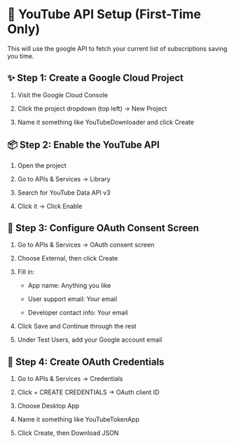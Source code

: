 # 🔐 YouTube API Setup (First-Time Only)

This will use the google API to fetch your current list of subscriptions saving you time.

## ✨ Step 1: Create a Google Cloud Project

1. Visit the Google Cloud Console

2. Click the project dropdown (top left) → New Project

3. Name it something like YouTubeDownloader and click Create

## 📦 Step 2: Enable the YouTube API

1. Open the project

2. Go to APIs & Services → Library

3. Search for YouTube Data API v3

4. Click it → Click Enable

## 🧪 Step 3: Configure OAuth Consent Screen

1. Go to APIs & Services → OAuth consent screen

2. Choose External, then click Create

3. Fill in:

    - App name: Anything you like

    - User support email: Your email

    - Developer contact info: Your email

4. Click Save and Continue through the rest

5. Under Test Users, add your Google account email

## 🔑 Step 4: Create OAuth Credentials

1. Go to APIs & Services → Credentials

2. Click + CREATE CREDENTIALS → OAuth client ID

3. Choose Desktop App

4. Name it something like YouTubeTokenApp

5. Click Create, then Download JSON